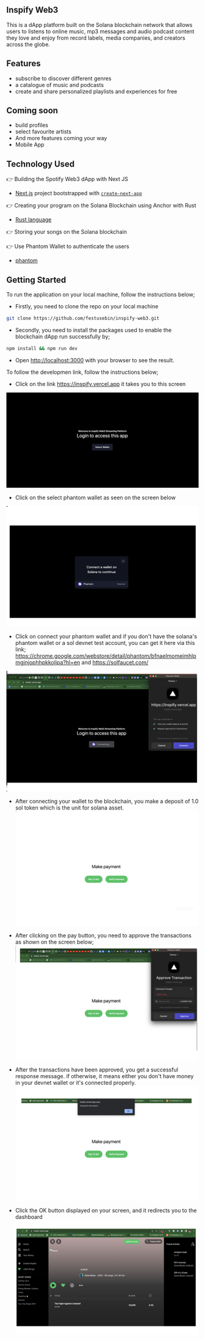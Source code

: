 ## Inspify Web3

This is a dApp platform built on the Solana blockchain network that allows users to listens to online music, mp3 messages and audio podcast content they love and enjoy from record labels, media companies, and creators across the globe.


## Features

- subscribe to discover different genres 
- a catalogue of music and podcasts
- create and share personalized playlists and experiences for free

## Coming soon

- build profiles
- select favourite artists
- And more features coming your way
- Mobile App

## Technology Used
👉  Building the Spotify Web3 dApp with Next JS
- [Next.js](https://nextjs.org/) project bootstrapped with [`create-next-app`](https://github.com/vercel/next.js/tree/canary/packages/create-next-app)

👉  Creating your program on the Solana Blockchain using Anchor with Rust
- [Rust language](https://docs.rs/anchor-lang/latest/anchor_lang/)

👉  Storing your songs on the Solana blockchain

👉  Use Phantom Wallet to authenticate the users
- [phantom](https://phantom.app/)


## Getting Started

To run the application on your local machine, follow the instructions below;

- Firstly, you need to clone the repo on your local machine

```bash
git clone https://github.com/festusebin/inspify-web3.git
```

- Secondly, you need to install the packages used to enable the blockchain dApp run successfully by;

```bash
npm install && npm run dev
```

- Open [http://localhost:3000](http://localhost:3000) with your browser to see the result.

To follow the developmen link, follow the instructions below;
- Click on the link https://inspify.vercel.app it takes you to this screen

![Home Screen](assets/preview/1.png)

- Click on the select phantom wallet as seen on the screen below

![Wallet Screen](assets/preview/2.png)

- Click on connect your phantom wallet and if you don't have the solana's phantom wallet or a sol devnet test account, you can get it here via this link; https://chrome.google.com/webstore/detail/phantom/bfnaelmomeimhlpmgjnjophhpkkoljpa?hl=en and https://solfaucet.com/

![Wallet Popup](assets/preview/3.png)

- After connecting your wallet to the blockchain, you make a deposit of 1.0 sol token which is the unit for solana asset.
![payment page](assets/preview//4.png)

- After clicking on the pay button, you need to approve the transactions as shown on the screen below;
![transaction](assets/preview/5.png)

- After the transactions have been approved, you get a successful response message. if otherwise, it means either you don't have money in your devnet wallet or it's connected properly.
![popup](assets/preview/6.png)

- Click the OK button displayed on your screen, and it redirects you to the dashboard
![dashboard](assets/preview/8.png) 

